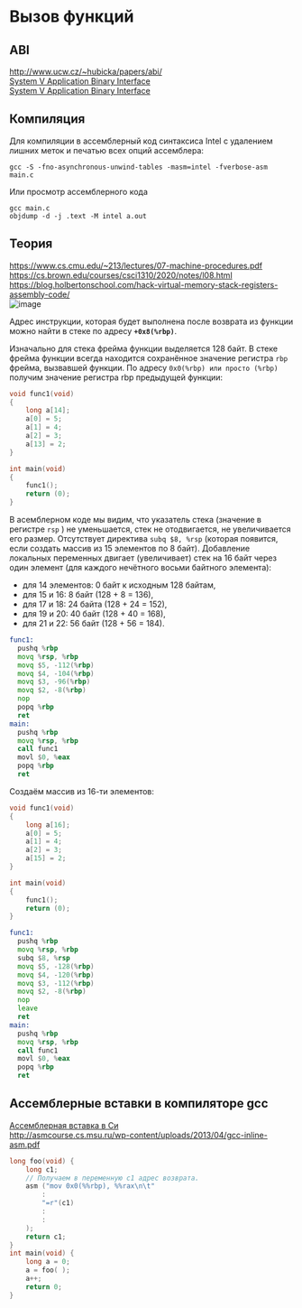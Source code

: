 # Вызов функций

## ABI
http://www.ucw.cz/~hubicka/papers/abi/  
[System V Application Binary Interface](https://github.com/tpn/pdfs/blob/master/System%20V%20Application%20Binary%20Interface%20(ABI)%20AMD64%20Architecture%20Processor%20Supplement%20-%20v0.99.6%20(October%207%2C%202013).pdf)  
[System V Application Binary Interface](https://webcache.googleusercontent.com/search?q=cache:Fc-8ml3p8QAJ:https://www.intel.com/content/dam/develop/external/us/en/documents/mpx-linux64-abi.pdf&cd=2&hl=ru&ct=clnk&gl=ru)  

## Компиляция
Для компиляции в ассемблерный код синтаксиса Intel с удалением лишних меток и печатью всех опций ассемблера:
```
gcc -S -fno-asynchronous-unwind-tables -masm=intel -fverbose-asm main.c
```
Или просмотр ассемблерного кода 
```
gcc main.c
objdump -d -j .text -M intel a.out
```

## Теория
https://www.cs.cmu.edu/~213/lectures/07-machine-procedures.pdf  
https://cs.brown.edu/courses/csci1310/2020/notes/l08.html  
https://blog.holbertonschool.com/hack-virtual-memory-stack-registers-assembly-code/  
![image](https://user-images.githubusercontent.com/20499566/187378841-3482a5ff-7d21-4519-9bc9-55f2067e5a86.png)

Адрес инструкции, которая будет выполнена после возврата из функции можно найти в стеке по адресу **```+0x8(%rbp)```**.

Изначально для стека фрейма функции выделяется 128 байт. В стеке фрейма функции всегда находится сохранённое значение регистра ```rbp``` фрейма, вызвавшей функции. По адресу ```0x0(%rbp) или просто (%rbp)``` получим значение регистра rbp предыдущей функции:
```c
void func1(void)
{
    long a[14];
    a[0] = 5;
    a[1] = 4;
    a[2] = 3;
    a[13] = 2;
}

int main(void)
{
    func1();
    return (0);
}
```
В асемблерном коде мы видим, что указатель стека (значение в регистре ```rsp``` ) не уменьшается, стек не отодвигается, не увеличивается его размер. Отсутствует директива ```subq $8, %rsp``` (которая появится, если создать массив из 15 элементов по 8 байт).
Добавление локальных переменных двигает (увеличивает) стек на 16 байт через один элемент (для каждого нечётного восьми байтного элемента):
- для 14 элементов: 0 байт к исходным 128 байтам,
- для 15 и 16: 8 байт (128 + 8 = 136),
- для 17 и 18: 24 байта (128 + 24 = 152),
- для 19 и 20: 40 байт (128 + 40 = 168),
- для 21 и 22: 56 байт (128 + 56 = 184).  
```asm
func1:
  pushq %rbp
  movq %rsp, %rbp
  movq $5, -112(%rbp)
  movq $4, -104(%rbp)
  movq $3, -96(%rbp)
  movq $2, -8(%rbp)
  nop
  popq %rbp
  ret
main:
  pushq %rbp
  movq %rsp, %rbp
  call func1
  movl $0, %eax
  popq %rbp
  ret
```
Создаём массив из 16-ти элементов:
```c
void func1(void)
{
    long a[16];
    a[0] = 5;
    a[1] = 4;
    a[2] = 3;
    a[15] = 2;
}

int main(void)
{
    func1();
    return (0);
}
```

```asm
func1:
  pushq %rbp
  movq %rsp, %rbp
  subq $8, %rsp
  movq $5, -128(%rbp)
  movq $4, -120(%rbp)
  movq $3, -112(%rbp)
  movq $2, -8(%rbp)
  nop
  leave
  ret
main:
  pushq %rbp
  movq %rsp, %rbp
  call func1
  movl $0, %eax
  popq %rbp
  ret
```
## Ассемблерные вставки в компиляторе gcc
[Ассемблерная вставка в Си](https://ru.stackoverflow.com/questions/829868/%D0%90%D1%81%D1%81%D0%B5%D0%BC%D0%B1%D0%BB%D0%B5%D1%80%D0%BD%D0%B0%D1%8F-%D0%B2%D1%81%D1%82%D0%B0%D0%B2%D0%BA%D0%B0-%D0%B2-%D0%A1%D0%B8)  
http://asmcourse.cs.msu.ru/wp-content/uploads/2013/04/gcc-inline-asm.pdf  
```c
long foo(void) {
    long c1;
    // Получаем в переменную c1 адрес возврата.
    asm ("mov 0x0(%%rbp), %%rax\n\t"
        :
        "=r"(c1)
        :
        :
    );
    return c1;
}
int main(void) {
    long a = 0;
    a = foo( );
    a++;
    return 0;
}
```
